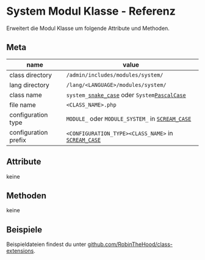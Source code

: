 # System Modul Klasse - Referenz

Erweitert die Modul Klasse um folgende Attribute und Methoden.

## Meta

| name                 | value                                                     |
|----------------------|-----------------------------------------------------------|
| class directory      | `/admin/includes/modules/system/`                         |
| lang directory       | `/lang/<LANGUAGE>/modules/system/`                        |
| class name           | `system_`[`snake_case`](#) oder `System`[`PascalCase`](#) |
| file name            | `<CLASS_NAME>.php`                                        |
| configuration type   | `MODULE_` oder `MODULE_SYSTEM_` in [`SCREAM_CASE`](#)     |
| configuration prefix | `<CONFIGURATION_TYPE><CLASS_NAME>` in [`SCREAM_CASE`](#)  |

## Attribute

keine

## Methoden

keine

## Beispiele

Beispieldateien findest du unter [github.com/RobinTheHood/class-extensions](https://github.com/RobinTheHood/class-extensions/blob/master/new_files/admin/includes/modules/system/).
